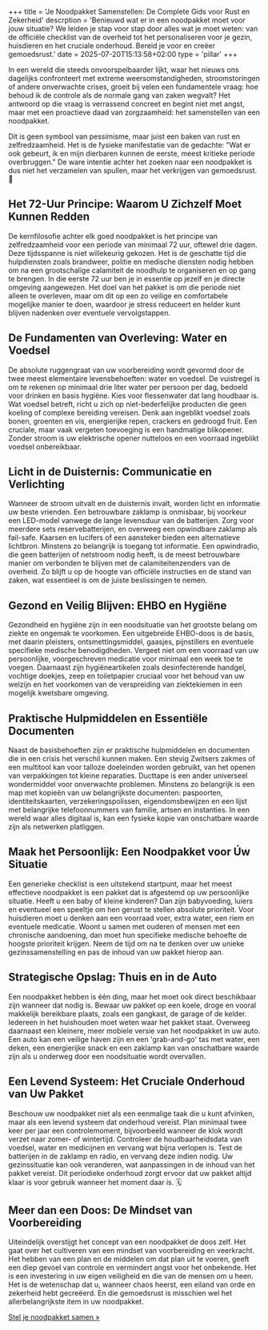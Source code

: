 +++
title = 'Je Noodpakket Samenstellen: De Complete Gids voor Rust en Zekerheid'
descrption = 'Benieuwd wat er in een noodpakket moet voor jouw situatie? We leiden je stap voor stap door alles wat je moet weten: van de officiële checklist van de overheid tot het personaliseren voor je gezin, huisdieren en het cruciale onderhoud. Bereid je voor en creëer gemoedsrust.'
date = 2025-07-20T15:13:58+02:00
type = 'pillar'
+++
<div class="mb-12">
    <div class="space-y-4 text-slate-600">
        <p>In een wereld die steeds onvoorspelbaarder lijkt, waar het nieuws ons dagelijks confronteert met extreme weersomstandigheden, stroomstoringen of andere onverwachte crises, groeit bij velen een fundamentele vraag: hoe behoud ik de controle als de normale gang van zaken wegvalt? Het antwoord op die vraag is verrassend concreet en begint niet met angst, maar met een proactieve daad van zorgzaamheid: het samenstellen van een noodpakket.</p>
        <p>Dit is geen symbool van pessimisme, maar juist een baken van rust en zelfredzaamheid. Het is de fysieke manifestatie van de gedachte: "Wat er ook gebeurt, ik en mijn dierbaren kunnen de eerste, meest kritieke periode overbruggen." De ware intentie achter het zoeken naar een noodpakket is dus niet het verzamelen van spullen, maar het verkrijgen van gemoedsrust. 🧘</p>
    </div>
</div>

<section class="mb-12">
    <h2 class="text-3xl font-bold text-slate-800 mb-4 border-l-4 border-red-500 pl-4">Het 72-Uur Principe: Waarom U Zichzelf Moet Kunnen Redden</h2>
    <div class="space-y-4 text-slate-600">
        <p>De kernfilosofie achter elk goed noodpakket is het principe van zelfredzaamheid voor een periode van minimaal 72 uur, oftewel drie dagen. Deze tijdsspanne is niet willekeurig gekozen. Het is de geschatte tijd die hulpdiensten zoals brandweer, politie en medische diensten nodig hebben om na een grootschalige calamiteit de noodhulp te organiseren en op gang te brengen. In die eerste 72 uur ben je in essentie op jezelf en je directe omgeving aangewezen. Het doel van het pakket is om die periode niet alleen te overleven, maar om dit op een zo veilige en comfortabele mogelijke manier te doen, waardoor je stress reduceert en helder kunt blijven nadenken over eventuele vervolgstappen.</p>
    </div>
</section>

<section class="mb-12">
    <h2 class="text-3xl font-bold text-slate-800 mb-4 border-l-4 border-red-500 pl-4">De Fundamenten van Overleving: Water en Voedsel</h2>
    <div class="space-y-4 text-slate-600">
        <p>De absolute ruggengraat van uw voorbereiding wordt gevormd door de twee meest elementaire levensbehoeften: water en voedsel. De vuistregel is om te rekenen op minimaal drie liter water per persoon per dag, bedoeld voor drinken en basis hygiëne. Kies voor flessenwater dat lang houdbaar is. Wat voedsel betreft, richt u zich op niet-bederfelijke producten die geen koeling of complexe bereiding vereisen. Denk aan ingeblikt voedsel zoals bonen, groenten en vis, energierijke repen, crackers en gedroogd fruit. Een cruciale, maar vaak vergeten toevoeging is een handmatige blikopener. Zonder stroom is uw elektrische opener nutteloos en een voorraad ingeblikt voedsel onbereikbaar.</p>
    </div>
</section>

<section class="mb-12">
    <h2 class="text-3xl font-bold text-slate-800 mb-4 border-l-4 border-red-500 pl-4">Licht in de Duisternis: Communicatie en Verlichting</h2>
    <div class="space-y-4 text-slate-600">
        <p>Wanneer de stroom uitvalt en de duisternis invalt, worden licht en informatie uw beste vrienden. Een betrouwbare zaklamp is onmisbaar, bij voorkeur een LED-model vanwege de lange levensduur van de batterijen. Zorg voor meerdere sets reservebatterijen, en overweeg een opwindbare zaklamp als fail-safe. Kaarsen en lucifers of een aansteker bieden een alternatieve lichtbron. Minstens zo belangrijk is toegang tot informatie. Een opwindradio, die geen batterijen of netstroom nodig heeft, is de meest betrouwbare manier om verbonden te blijven met de calamiteitenzenders van de overheid. Zo blijft u op de hoogte van officiële instructies en de stand van zaken, wat essentieel is om de juiste beslissingen te nemen.</p>
    </div>
</section>

<section class="mb-12">
    <h2 class="text-3xl font-bold text-slate-800 mb-4 border-l-4 border-red-500 pl-4">Gezond en Veilig Blijven: EHBO en Hygiëne</h2>
    <div class="space-y-4 text-slate-600">
        <p>Gezondheid en hygiëne zijn in een noodsituatie van het grootste belang om ziekte en ongemak te voorkomen. Een uitgebreide EHBO-doos is de basis, met daarin pleisters, ontsmettingsmiddel, gaasjes, pijnstillers en eventuele specifieke medische benodigdheden. Vergeet niet om een voorraad van uw persoonlijke, voorgeschreven medicatie voor minimaal een week toe te voegen. Daarnaast zijn hygiëneartikelen zoals desinfecterende handgel, vochtige doekjes, zeep en toiletpapier cruciaal voor het behoud van uw welzijn en het voorkomen van de verspreiding van ziektekiemen in een mogelijk kwetsbare omgeving.</p>
    </div>
</section>

<section class="mb-12">
    <h2 class="text-3xl font-bold text-slate-800 mb-4 border-l-4 border-red-500 pl-4">Praktische Hulpmiddelen en Essentiële Documenten</h2>
    <div class="space-y-4 text-slate-600">
        <p>Naast de basisbehoeften zijn er praktische hulpmiddelen en documenten die in een crisis het verschil kunnen maken. Een stevig Zwitsers zakmes of een multitool kan voor talloze doeleinden worden gebruikt, van het openen van verpakkingen tot kleine reparaties. Ducttape is een ander universeel wondermiddel voor onverwachte problemen. Minstens zo belangrijk is een map met kopieën van uw belangrijkste documenten: paspoorten, identiteitskaarten, verzekeringspolissen, eigendomsbewijzen en een lijst met belangrijke telefoonnummers van familie, artsen en instanties. In een wereld waar alles digitaal is, kan een fysieke kopie van onschatbare waarde zijn als netwerken platliggen.</p>
    </div>
</section>

<section class="mb-12">
    <h2 class="text-3xl font-bold text-slate-800 mb-4 border-l-4 border-red-500 pl-4">Maak het Persoonlijk: Een Noodpakket voor Úw Situatie</h2>
    <div class="space-y-4 text-slate-600">
        <p>Een generieke checklist is een uitstekend startpunt, maar het meest effectieve noodpakket is een pakket dat is afgestemd op uw persoonlijke situatie. Heeft u een baby of kleine kinderen? Dan zijn babyvoeding, luiers en eventueel een speeltje om hen gerust te stellen absolute prioriteit. Voor huisdieren moet u denken aan een voorraad voer, extra water, een riem en eventuele medicatie. Woont u samen met ouderen of mensen met een chronische aandoening, dan moet hun specifieke medische behoefte de hoogste prioriteit krijgen. Neem de tijd om na te denken over uw unieke gezinssamenstelling en pas de inhoud van uw pakket hierop aan.</p>
    </div>
</section>

<section class="mb-12">
    <h2 class="text-3xl font-bold text-slate-800 mb-4 border-l-4 border-red-500 pl-4">Strategische Opslag: Thuis en in de Auto</h2>
    <div class="space-y-4 text-slate-600">
        <p>Een noodpakket hebben is één ding, maar het moet ook direct beschikbaar zijn wanneer dat nodig is. Bewaar uw pakket op een koele, droge en vooral makkelijk bereikbare plaats, zoals een gangkast, de garage of de kelder. Iedereen in het huishouden moet weten waar het pakket staat. Overweeg daarnaast een kleinere, meer mobiele versie van het noodpakket in uw auto. Een auto kan een veilige haven zijn en een 'grab-and-go' tas met water, een deken, een energierijke snack en een zaklamp kan van onschatbare waarde zijn als u onderweg door een noodsituatie wordt overvallen.</p>
    </div>
</section>

<section class="mb-12">
    <h2 class="text-3xl font-bold text-slate-800 mb-4 border-l-4 border-red-500 pl-4">Een Levend Systeem: Het Cruciale Onderhoud van Uw Pakket</h2>
    <div class="space-y-4 text-slate-600">
        <p>Beschouw uw noodpakket niet als een eenmalige taak die u kunt afvinken, maar als een levend systeem dat onderhoud vereist. Plan minimaal twee keer per jaar een controlemoment, bijvoorbeeld wanneer de klok wordt verzet naar zomer- of wintertijd. Controleer de houdbaarheidsdata van voedsel, water en medicijnen en vervang wat bijna verlopen is. Test de batterijen in de zaklamp en radio, en vervang deze indien nodig. Uw gezinssituatie kan ook veranderen, wat aanpassingen in de inhoud van het pakket vereist. Dit periodieke onderhoud zorgt ervoor dat uw pakket altijd klaar is voor gebruik wanneer het moment daar is. 🗓️</p>
    </div>
</section>

<section class="mb-12">
    <h2 class="text-3xl font-bold text-slate-800 mb-4 border-l-4 border-red-500 pl-4">Meer dan een Doos: De Mindset van Voorbereiding</h2>
    <div class="space-y-4 text-slate-600">
        <p>Uiteindelijk overstijgt het concept van een noodpakket de doos zelf. Het gaat over het cultiveren van een mindset van voorbereiding en veerkracht. Het hebben van een plan en de middelen om dat plan uit te voeren, geeft een diep gevoel van controle en vermindert angst voor het onbekende. Het is een investering in uw eigen veiligheid en die van de mensen om u heen. Het is de wetenschap dat u, wanneer chaos heerst, een eiland van orde en zekerheid hebt gecreëerd. En die gemoedsrust is misschien wel het allerbelangrijkste item in uw noodpakket.</p>
    </div>
</section>

<div class="relative z-10 container mx-auto flex flex-col items-center justify-center">
    <a href="/noodpakket/samenstellen-noodpakket" class="inline-block btn-primary text-xl md:text-2xl font-bold py-4 px-8 rounded-full shadow-lg mt-8 hover:scale-105 transform">
        Stel je noodpakket samen »
    </a>
</div>